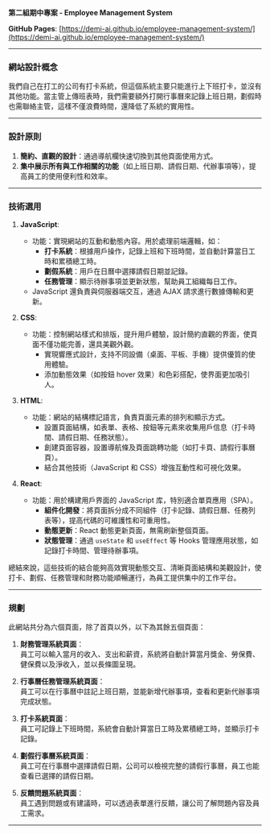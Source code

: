 **第二組期中專案 - Employee Management System**

**GitHub Pages**: [https://demi-ai.github.io/employee-management-system/](https://demi-ai.github.io/employee-management-system/)

---

### 網站設計概念

我們自己在打工的公司有打卡系統，但這個系統主要只能進行上下班打卡，並沒有其他功能。當主管上傳班表時，我們需要額外打開行事曆來記錄上班日期，劃假時也需聯絡主管，這樣不僅浪費時間，還降低了系統的實用性。

---

### 設計原則

1. **簡約、直觀的設計**：通過導航欄快速切換到其他頁面使用方式。
2. **集中展示所有與工作相關的功能**（如上班日期、請假日期、代辦事項等），提高員工的使用便利性和效率。

---

### 技術選用

1. **JavaScript**:  
   - 功能：實現網站的互動和動態內容。用於處理前端邏輯，如：
     - **打卡系統**：根據用戶操作，記錄上班和下班時間，並自動計算當日工時和累積總工時。
     - **劃假系統**：用戶在日曆中選擇請假日期並記錄。
     - **任務管理**：顯示待辦事項並更新狀態，幫助員工組織每日工作。
   - JavaScript 還負責與伺服器端交互，通過 AJAX 請求進行數據傳輸和更新。

2. **CSS**:  
   - 功能：控制網站樣式和排版，提升用戶體驗，設計簡約直觀的界面，使頁面不僅功能完善，還具美觀外觀。
     - 實現響應式設計，支持不同設備（桌面、平板、手機）提供優質的使用體驗。
     - 添加動態效果（如按鈕 hover 效果）和色彩搭配，使界面更加吸引人。

3. **HTML**:  
   - 功能：網站的結構標記語言，負責頁面元素的排列和顯示方式。
     - 設置頁面結構，如表單、表格、按鈕等元素來收集用戶信息（打卡時間、請假日期、任務狀態）。
     - 創建頁面容器，設置導航條及頁面跳轉功能（如打卡頁、請假行事曆頁）。
     - 結合其他技術（JavaScript 和 CSS）增強互動性和可視化效果。

4. **React**:  
   - 功能：用於構建用戶界面的 JavaScript 库，特別適合單頁應用（SPA）。
     - **組件化開發**：將頁面拆分成不同組件（打卡記錄、請假日曆、任務列表等），提高代碼的可維護性和可重用性。
     - **動態更新**：React 動態更新頁面，無需刷新整個頁面。
     - **狀態管理**：通過 `useState` 和 `useEffect` 等 Hooks 管理應用狀態，如記錄打卡時間、管理待辦事項。

總結來說，這些技術的結合能夠高效實現動態交互、清晰頁面結構和美觀設計，使打卡、劃假、任務管理和財務功能順暢運行，為員工提供集中的工作平台。

---

### 規劃

此網站共分為六個頁面，除了首頁以外，以下為其餘五個頁面：

1. **財務管理系統頁面**：  
   員工可以輸入當月的收入、支出和薪資，系統將自動計算當月獎金、勞保費、健保費以及淨收入，並以長條圖呈現。

2. **行事曆任務管理系統頁面**：  
   員工可以在行事曆中註記上班日期，並能新增代辦事項，查看和更新代辦事項完成狀態。

3. **打卡系統頁面**：  
   員工可記錄上下班時間，系統會自動計算當日工時及累積總工時，並顯示打卡記錄。

4. **劃假行事曆系統頁面**：  
   員工可在行事曆中選擇請假日期，公司可以檢視完整的請假行事曆，員工也能查看已選擇的請假日期。

5. **反饋問題系統頁面**：  
   員工遇到問題或有建議時，可以透過表單進行反饋，讓公司了解問題內容及員工需求。

---